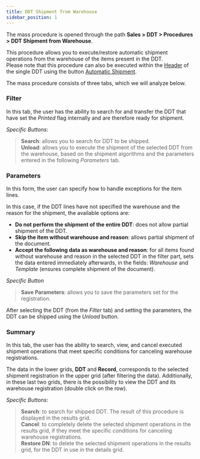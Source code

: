 ```yaml
---
title: DDT Shipment from Warehouse 
sidebar_position: 1
---
```


The mass procedure is opened through the path **Sales > DDT > Procedures > DDT Shipment from Warehouse**.

This procedure allows you to execute/restore automatic shipment operations from the warehouse of the items present in the DDT.    
Please note that this procedure can also be executed within the [Header](/docs/sales/sales-delivery-notes/insert-delivery-notes/sales-dn) of the single DDT using the button [Automatic Shipment](/docs/sales/sales-delivery-notes/insert-delivery-notes/sales-dn). 

The mass procedure consists of three tabs, which we will analyze below.

### Filter

In this tab, the user has the ability to search for and transfer the DDT that have set the *Printed* flag internally and are therefore ready for shipment.     

*Specific Buttons*:

> **Search**: allows you to search for DDT to be shipped.  
> **Unload**: allows you to execute the shipment of the selected DDT from the warehouse, based on the shipment algorithms and the parameters entered in the following *Parameters* tab.

### Parameters 

In this form, the user can specify how to handle exceptions for the item lines.

In this case, if the DDT lines have not specified the warehouse and the reason for the shipment, the available options are:

- **Do not perform the shipment of the entire DDT**: does not allow partial shipment of the DDT.     
- **Skip the item without warehouse and reason**: allows partial shipment of the document.       
- **Accept the following data as warehouse and reason**: for all items found without warehouse and reason in the selected DDT in the filter part, sets the data entered immediately afterwards, in the fields: *Warehouse* and *Template* (ensures complete shipment of the document).

*Specific Button*

> **Save Parameters**: allows you to save the parameters set for the registration.

After selecting the DDT (from the *Filter* tab) and setting the parameters, the DDT can be shipped using the *Unload* button.

### Summary

In this tab, the user has the ability to search, view, and cancel executed shipment operations that meet specific conditions for canceling warehouse registrations.

The data in the lower grids, **DDT** and **Record**, corresponds to the selected shipment registration in the upper grid (after filtering the data). Additionally, in these last two grids, there is the possibility to view the DDT and its warehouse registration (double click on the row).

*Specific Buttons*:
> **Search**: to search for shipped DDT. The result of this procedure is displayed in the results grid.  
> **Cancel**: to completely delete the selected shipment operations in the results grid, if they meet the specific conditions for canceling warehouse registrations.  
> **Restore DN**: to delete the selected shipment operations in the results grid, for the DDT in use in the details grid.